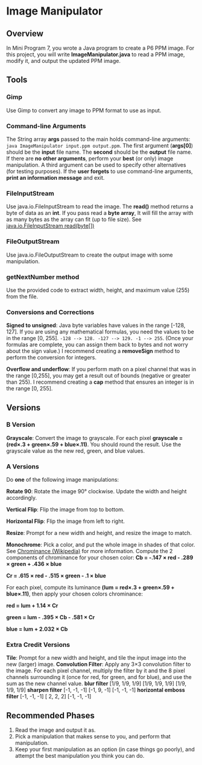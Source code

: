 # Image Manipulator
## Overview
In Mini Program 7, you wrote a Java program to create a P6 PPM image. For this project, you will write **ImageManipulator.java** to read a PPM image, modify it, and output the updated PPM image.

## Tools
### Gimp
Use Gimp to convert any image to PPM format to use as input.

### Command-line Arguments
The String array **args** passed to the main holds command-line arguments:
```java ImageManipulator input.ppm output.ppm```. The first argument (**args[0]**) should be the **input** file name. The **second** should be the **output** file name. If there are **no other arguments**, perform your **best** (or only) image manipulation. A third argument can be used to specify other alternatives (for testing purposes). If the **user forgets** to use command-line arguments, **print an information message** and exit.

### FileInputStream
Use java.io.FileInputStream to read the image. The **read()** method returns a byte of data as an **int**. If you pass read a **byte array**, It will fill the array with as many bytes as the array can fit (up to file size). See [java.io.FileInputStream read(byte[])](https://docs.oracle.com/javase/7/docs/api/java/io/FileInputStream.html#read(byte[]))

### FileOutputStream
Use java.io.FileOutputStream to create the output image with some manipulation.

### getNextNumber method
Use the provided code to extract width, height, and maximum value (255) from the file.

### Conversions and Corrections
**Signed to unsigned**: Java byte variables have values in the range [-128, 127]. If you are using any mathematical formulas, you need the values to be in the range [0, 255]. ```-128 --> 128. -127 --> 129. -1 --> 255```. (Once your formulas are complete, you can assign them back to bytes and not worry about the sign value.) I recommend creating a **removeSign** method to perform the conversion for integers.

**Overflow and underflow**: If you perform math on a pixel channel that was in the range [0,255], you may get a result out of bounds (negative or greater than 255). I recommend creating a **cap** method that ensures an integer is in the range [0, 255].

## Versions
### B Version
**Grayscale**: Convert the image to grayscale. For each pixel **grayscale = (red×.3 + green×.59 + blue×.11)**. You should round the result. Use the grayscale value as the new red, green, and blue values.

### A Versions
Do **one** of the following image manipulations:

**Rotate 90**: Rotate the image 90° clockwise. Update the width and height accordingly.

**Vertical Flip**: Flip the image from top to bottom.

**Horizontal Flip**: Flip the image from left to right.

**Resize**: Prompt for a new width and height, and resize the image to match.

**Monochrome**: Pick a color, and put the whole image in shades of that color. See [Chrominance (Wikipedia)](https://en.wikipedia.org/wiki/Chrominance) for more information. Compute the 2 components of chrominance for your chosen color: 
**Cb = -.147 × red - .289 × green + .436 × blue**

**Cr =  .615 × red - .515 × green - .1 × blue**

For each pixel, compute its luminance **(lum = red×.3 + green×.59 + blue×.11)**, then apply your chosen colors chrominance:

**red   = lum + 1.14 × Cr**

**green = lum - .395 × Cb - .581 × Cr**

**blue  = lum + 2.032 × Cb**

### Extra Credit Versions
**Tile**: Prompt for a new width and height, and tile the input image into the new (larger) image.
**Convolution Filter**: Apply any 3×3 convolution filter to the image. For each pixel channel, multiply the filter by it and the 8 pixel channels surrounding it (once for red, for green, and for blue), and use the sum as the new channel value.
**blur filter**
[1/9, 1/9, 1/9]
[1/9, 1/9, 1/9]
[1/9, 1/9, 1/9]
**sharpen filter**
[-1, -1, -1]
[-1,  9, -1]
[-1, -1, -1]
**horizontal emboss filter**
[-1, -1, -1]
[ 2,  2,  2]
[-1, -1, -1]

## Recommended Phases
1. Read the image and output it as.
2. Pick a manipulation that makes sense to you, and perform that manipulation.
3. Keep your first manipulation as an option (in case things go poorly), and attempt the best manipulation you think you can do.

